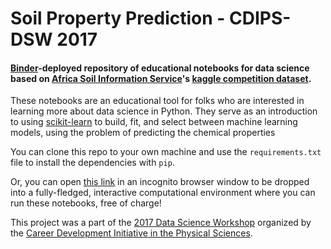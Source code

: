 # Soil Property Prediction - CDIPS-DSW 2017

#### [Binder](beta.mybinder.org)-deployed repository of educational notebooks for data science based on [Africa Soil Information Service](http://africasoils.net/services/data/soil-databases/)'s [kaggle competition dataset](https://www.kaggle.com/c/afsis-soil-properties).

These notebooks are an educational tool
for folks who are interested in learning more about
data science in Python.
They serve as an introduction to using
[scikit-learn](scikit-learn.org)
to build, fit, and select between
machine learning models,
using the problem of predicting
the chemical properties

You can clone this repo to your own machine
and use the
`requirements.txt`
file to install the dependencies
with `pip`.

Or, you can open
[this link](https://beta.mybinder.org/v2/gh/kkamdin/soil_property_prediction_cdips2017/master)
in an incognito browser window to be dropped into a
fully-fledged, interactive computational environment
where you can run these notebooks, free of charge!

This project was a part of the
[2017 Data Science Workshop](http://cdips.physics.berkeley.edu/2017-cdips-data-science-workshop/)
organized by the
[Career Development Initiative in the Physical Sciences](http://cdips.physics.berkeley.edu/).

